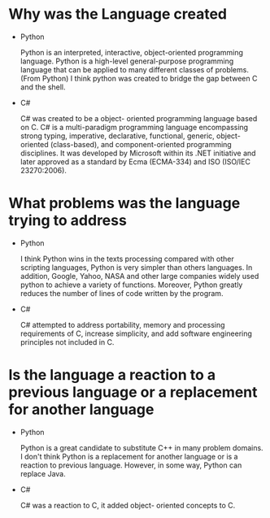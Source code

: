 # Why was the Language created

* Python

   Python is an interpreted, interactive, object-oriented programming language. Python is a high-level general-purpose programming language that can be applied to many different classes of problems. (From Python) I think python was created to bridge the gap between C and the shell.

* C#
  
  C# was created to be a object- oriented programming language based on C. C# is a multi-paradigm programming language encompassing strong typing, imperative, declarative, functional, generic, object-oriented (class-based), and component-oriented programming disciplines. It was developed by Microsoft within its .NET initiative and later approved as a standard by Ecma (ECMA-334) and ISO (ISO/IEC 23270:2006).

# What problems was the language trying to address

* Python

  I think Python wins in the texts processing compared with other scripting languages, Python is very simpler than others languages. In addition, Google, Yahoo, NASA and other large companies widely used python to achieve a variety of functions. Moreover, Python greatly reduces the number of lines of code written by the program.

* C#

    C# attempted to address portability, memory and processing requirements of C, increase simplicity, and add software engineering principles not included in C.

# Is the language a reaction to a previous language or a replacement for another language

* Python

  Python is a great candidate to substitute C++ in many problem domains. I don't think Python is a replacement for another language or is a reaction to previous language. However, in some way, Python can replace Java. 

* C#

  C# was a reaction to C, it added object- oriented concepts to C.



